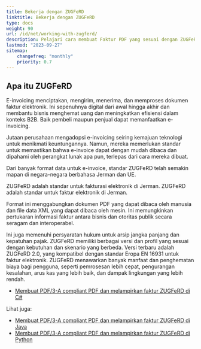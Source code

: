 ```yaml
---
title: Bekerja dengan ZUGFeRD
linktitle: Bekerja dengan ZUGFeRD
type: docs
weight: 90
url: /id/net/working-with-zugferd/
description: Pelajari cara membuat Faktur PDF yang sesuai dengan ZUGFeRD dalam C# di Aspose.PDF untuk .NET
lastmod: "2023-09-27"
sitemap:
    changefreq: "monthly"
    priority: 0.7
---
```


## Apa itu ZUGFeRD

E-invoicing menciptakan, mengirim, menerima, dan memproses dokumen faktur elektronik. Ini sepenuhnya digital dari awal hingga akhir dan membantu bisnis menghemat uang dan meningkatkan efisiensi dalam konteks B2B. Baik pembeli maupun penjual dapat memanfaatkan e-invoicing.

Jutaan perusahaan mengadopsi e-invoicing seiring kemajuan teknologi untuk menikmati keuntungannya. Namun, mereka memerlukan standar untuk memastikan bahwa e-invoice dapat dengan mudah dibaca dan dipahami oleh perangkat lunak apa pun, terlepas dari cara mereka dibuat.

Dari banyak format data untuk e-invoice, standar ZUGFeRD telah semakin mapan di negara-negara berbahasa Jerman dan UE.

ZUGFeRD adalah standar untuk fakturasi elektronik di Jerman.
ZUGFeRD adalah standar untuk faktur elektronik di Jerman.

Format ini menggabungkan dokumen PDF yang dapat dibaca oleh manusia dan file data XML yang dapat dibaca oleh mesin. Ini memungkinkan pertukaran informasi faktur antara bisnis dan otoritas publik secara seragam dan interoperabel.

Ini juga memenuhi persyaratan hukum untuk arsip jangka panjang dan kepatuhan pajak. ZUGFeRD memiliki berbagai versi dan profil yang sesuai dengan kebutuhan dan skenario yang berbeda. Versi terbaru adalah ZUGFeRD 2.0, yang kompatibel dengan standar Eropa EN 16931 untuk faktur elektronik.
ZUGFeRD menawarkan banyak manfaat dan penghematan biaya bagi pengguna, seperti pemrosesan lebih cepat, pengurangan kesalahan, arus kas yang lebih baik, dan dampak lingkungan yang lebih rendah.

* [Membuat PDF/3-A compliant PDF dan melampirkan faktur ZUGFeRD di C#](/pdf/id/net/attach-zugferd/)

Lihat juga:

* [Membuat PDF/3-A compliant PDF dan melampirkan faktur ZUGFeRD di Java](/pdf/id/java/attach-zugferd/)
* [Membuat PDF/3-A compliant PDF dan melampirkan faktur ZUGFeRD di Python](/pdf/id/python-net/attach-zugferd/)
